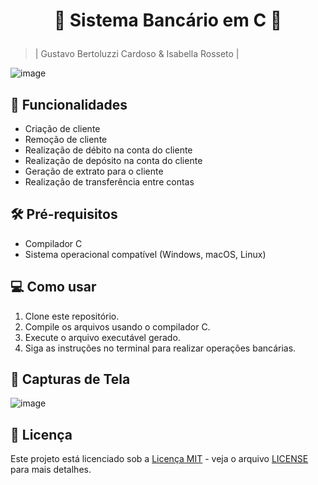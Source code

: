 # <p align="center">🏦 Sistema Bancário em C 🏦</p>
> <p>| Gustavo Bertoluzzi Cardoso & Isabella Rosseto | </p>



 ![image](https://github.com/Gugzica3/Bancoquempoupatem2/assets/92994715/684e93a9-2b4a-42c3-9485-7f44f250155f)


## 🚀 Funcionalidades

- Criação de cliente
- Remoção de cliente
- Realização de débito na conta do cliente
- Realização de depósito na conta do cliente
- Geração de extrato para o cliente
- Realização de transferência entre contas

## 🛠️ Pré-requisitos

- Compilador C
- Sistema operacional compatível (Windows, macOS, Linux)

## 💻 Como usar

1. Clone este repositório.
2. Compile os arquivos usando o compilador C.
3. Execute o arquivo executável gerado.
4. Siga as instruções no terminal para realizar operações bancárias.

## 📸 Capturas de Tela

![image](https://github.com/Gugzica3/Bancoquempoupatem2/assets/92994715/80c2a6f8-03ba-42b6-a170-9cac1568e173)






## 📝 Licença

Este projeto está licenciado sob a [Licença MIT](https://opensource.org/licenses/MIT) - veja o arquivo [LICENSE](LICENSE) para mais detalhes.
